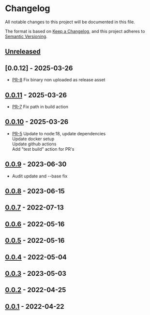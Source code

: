 # Changelog

All notable changes to this project will be documented in this file.

The format is based on [Keep a Changelog](https://keepachangelog.com/en/1.1.0/),
and this project adheres to [Semantic Versioning](https://semver.org/spec/v2.0.0.html).

## [Unreleased]

## [0.0.12] - 2025-03-26

* [PR-8](https://github.com/itk-dev/economics/pull/8)
  Fix binary non uploaded as release asset

## [0.0.11] - 2025-03-26

* [PR-7](https://github.com/itk-dev/economics/pull/7)
  Fix path in build action  

## [0.0.10] - 2025-03-26

* [PR-5](https://github.com/itk-dev/economics/pull/5)
  Update to node:18, update dependencies   
  Update docker setup   
  Update github actions   
  Add "test build" action for PR's  

## [0.0.9] - 2023-06-30

* Audit update and --base fix

## [0.0.8] - 2023-06-15

## [0.0.7] - 2022-07-13

## [0.0.6] - 2022-05-16

## [0.0.5] - 2022-05-16

## [0.0.4] - 2022-05-04

## [0.0.3] - 2023-05-03

## [0.0.2] - 2022-04-25

## [0.0.1] - 2022-04-22

[Unreleased]: https://github.com/itk-dev/economics/compare/0.0.11...HEAD
[0.0.11]: https://github.com/itk-devops/devops_itkdev-docker-server/releases/tag/0.0.11
[0.0.10]: https://github.com/itk-devops/devops_itkdev-docker-server/releases/tag/0.0.10
[0.0.9]: https://github.com/itk-devops/devops_itkdev-docker-server/releases/tag/0.0.9
[0.0.8]: https://github.com/itk-devops/devops_itkdev-docker-server/releases/tag/0.0.8
[0.0.7]: https://github.com/itk-devops/devops_itkdev-docker-server/releases/tag/0.0.7
[0.0.6]: https://github.com/itk-devops/devops_itkdev-docker-server/releases/tag/0.0.6
[0.0.5]: https://github.com/itk-devops/devops_itkdev-docker-server/releases/tag/0.0.5
[0.0.4]: https://github.com/itk-devops/devops_itkdev-docker-server/releases/tag/0.0.4
[0.0.3]: https://github.com/itk-devops/devops_itkdev-docker-server/releases/tag/0.0.3
[0.0.2]: https://github.com/itk-devops/devops_itkdev-docker-server/releases/tag/0.0.2
[0.0.1]: https://github.com/itk-devops/devops_itkdev-docker-server/releases/tag/0.0.1